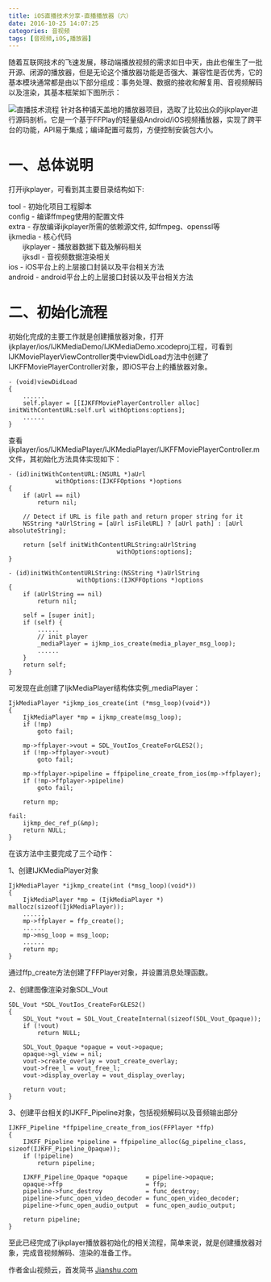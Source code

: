 ```yaml
---
title: iOS直播技术分享-直播播放器（六）
date: 2016-10-25 14:07:25
categories: 音视频
tags: [音视频,iOS,播放器]
---
```

随着互联网技术的飞速发展，移动端播放视频的需求如日中天，由此也催生了一批开源、闭源的播放器，但是无论这个播放器功能是否强大、兼容性是否优秀，它的基本模块通常都是由以下部分组成：事务处理、数据的接收和解复用、音视频解码以及渲染，其基本框架如下图所示：

![直播技术流程](https://clang.oss-cn-shenzhen.aliyuncs.com/blog/2016/iOS%E7%9B%B4%E6%92%AD%E6%8A%80%E6%9C%AF%E5%88%86%E4%BA%AB-%E7%9B%B4%E6%92%AD%E6%92%AD%E6%94%BE%E5%99%A8%EF%BC%88%E5%85%AD%EF%BC%89_1.png-watermark)
针对各种铺天盖地的播放器项目，选取了比较出众的ijkplayer进行源码剖析。它是一个基于FFPlay的轻量级Android/iOS视频播放器，实现了跨平台的功能，API易于集成；编译配置可裁剪，方便控制安装包大小。

# 一、总体说明
打开ijkplayer，可看到其主要目录结构如下:

tool - 初始化项目工程脚本  
config - 编译ffmpeg使用的配置文件  
extra - 存放编译ijkplayer所需的依赖源文件, 如ffmpeg、openssl等  
ijkmedia - 核心代码  
&emsp;&emsp;ijkplayer - 播放器数据下载及解码相关  
&emsp;&emsp;ijksdl - 音视频数据渲染相关  
ios - iOS平台上的上层接口封装以及平台相关方法  
android - android平台上的上层接口封装以及平台相关方法

# 二、初始化流程
初始化完成的主要工作就是创建播放器对象，打开ijkplayer/ios/IJKMediaDemo/IJKMediaDemo.xcodeproj工程，可看到IJKMoviePlayerViewController类中viewDidLoad方法中创建了IJKFFMoviePlayerController对象，即iOS平台上的播放器对象。

```
- (void)viewDidLoad
{
    ......
    self.player = [[IJKFFMoviePlayerController alloc] initWithContentURL:self.url withOptions:options];
    ......
}
```

查看ijkplayer/ios/IJKMediaPlayer/IJKMediaPlayer/IJKFFMoviePlayerController.m文件，其初始化方法具体实现如下：

```
- (id)initWithContentURL:(NSURL *)aUrl
             withOptions:(IJKFFOptions *)options
{
    if (aUrl == nil)
        return nil;

    // Detect if URL is file path and return proper string for it
    NSString *aUrlString = [aUrl isFileURL] ? [aUrl path] : [aUrl absoluteString];

    return [self initWithContentURLString:aUrlString
                              withOptions:options];
}
```

```
- (id)initWithContentURLString:(NSString *)aUrlString
                   withOptions:(IJKFFOptions *)options
{
    if (aUrlString == nil)
        return nil;

    self = [super init];
    if (self) {
        ......
        // init player
        _mediaPlayer = ijkmp_ios_create(media_player_msg_loop);
        ......
    }
    return self;
}
```

可发现在此创建了IjkMediaPlayer结构体实例_mediaPlayer：

```
IjkMediaPlayer *ijkmp_ios_create(int (*msg_loop)(void*))
{
    IjkMediaPlayer *mp = ijkmp_create(msg_loop);
    if (!mp)
        goto fail;

    mp->ffplayer->vout = SDL_VoutIos_CreateForGLES2();
    if (!mp->ffplayer->vout)
        goto fail;

    mp->ffplayer->pipeline = ffpipeline_create_from_ios(mp->ffplayer);
    if (!mp->ffplayer->pipeline)
        goto fail;

    return mp;

fail:
    ijkmp_dec_ref_p(&mp);
    return NULL;
}
```

在该方法中主要完成了三个动作：

1、创建IJKMediaPlayer对象

```
IjkMediaPlayer *ijkmp_create(int (*msg_loop)(void*))
{
    IjkMediaPlayer *mp = (IjkMediaPlayer *) mallocz(sizeof(IjkMediaPlayer));
    ......
    mp->ffplayer = ffp_create();
    ......
    mp->msg_loop = msg_loop;
    ......
    return mp;
}
```

通过ffp_create方法创建了FFPlayer对象，并设置消息处理函数。

2、创建图像渲染对象SDL_Vout

```
SDL_Vout *SDL_VoutIos_CreateForGLES2()
{
    SDL_Vout *vout = SDL_Vout_CreateInternal(sizeof(SDL_Vout_Opaque));
    if (!vout)
        return NULL;

    SDL_Vout_Opaque *opaque = vout->opaque;
    opaque->gl_view = nil;
    vout->create_overlay = vout_create_overlay;
    vout->free_l = vout_free_l;
    vout->display_overlay = vout_display_overlay;

    return vout;
}
```

3、创建平台相关的IJKFF_Pipeline对象，包括视频解码以及音频输出部分

```
IJKFF_Pipeline *ffpipeline_create_from_ios(FFPlayer *ffp)
{
    IJKFF_Pipeline *pipeline = ffpipeline_alloc(&g_pipeline_class, sizeof(IJKFF_Pipeline_Opaque));
    if (!pipeline)
        return pipeline;

    IJKFF_Pipeline_Opaque *opaque     = pipeline->opaque;
    opaque->ffp                       = ffp;
    pipeline->func_destroy            = func_destroy;
    pipeline->func_open_video_decoder = func_open_video_decoder;
    pipeline->func_open_audio_output  = func_open_audio_output;

    return pipeline;
}
```

至此已经完成了ijkplayer播放器初始化的相关流程，简单来说，就是创建播放器对象，完成音视频解码、渲染的准备工作。
  
作者金山视频云，首发简书 [Jianshu.com](https://www.jianshu.com/p/daf0a61cc1e0 )  
